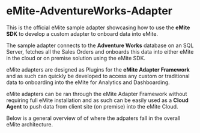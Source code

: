 # eMite-AdventureWorks-Adapter

This is the official eMite sample adapter showcasing how to use the **eMite SDK** to develop a custom adapter to onboard data into eMite.

The sample adapter connects to the **Adventure Works** database on an SQL Server, fetches all the Sales Orders and onboards this data into either eMite in the cloud or on premise solution using the eMite SDK. 

eMite adapters are designed as Plugins for the **eMite Adapter Framework** and as such can quickly be developed to access any custom or traditional data to onboarding into the eMite for Analytics and Dashboarding.

eMite adapters can be ran through the eMite Adapter Framework without requiring full eMite installation and as such can be easily used as a **Cloud Agent** to push data from client site (on premise) into the eMite Cloud. 

Below is a general overview of of where the adpaters fall in the overall eMite architecture.


